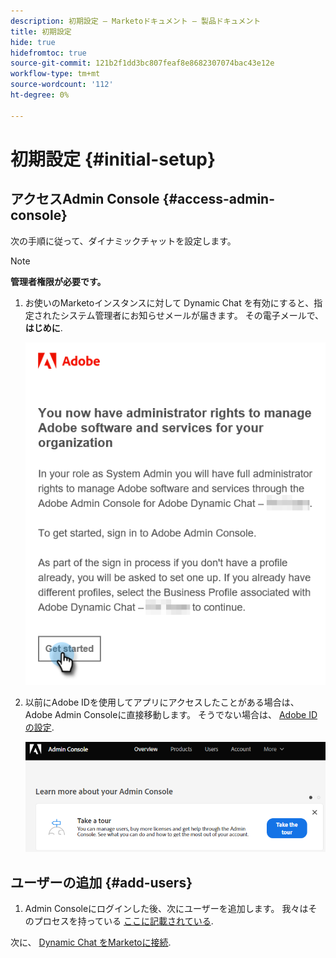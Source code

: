 ```yaml
---
description: 初期設定 — Marketoドキュメント — 製品ドキュメント
title: 初期設定
hide: true
hidefromtoc: true
source-git-commit: 121b2f1dd3bc807feaf8e8682307074bac43e12e
workflow-type: tm+mt
source-wordcount: '112'
ht-degree: 0%

---
```


# 初期設定 {#initial-setup}

## アクセスAdmin Console {#access-admin-console}

次の手順に従って、ダイナミックチャットを設定します。

>[!NOTE]
>
>**管理者権限が必要です。**

1. お使いのMarketoインスタンスに対して Dynamic Chat を有効にすると、指定されたシステム管理者にお知らせメールが届きます。 その電子メールで、 **はじめに**.

   ![](assets/initial-setup-1.png)

1. 以前にAdobe IDを使用してアプリにアクセスしたことがある場合は、Adobe Admin Consoleに直接移動します。 そうでない場合は、 [Adobe IDの設定](https://helpx.adobe.com/manage-account/using/create-update-adobe-id.html).

   ![](assets/initial-setup-2.png)

## ユーザーの追加 {#add-users}

1. Admin Consoleにログインした後、次にユーザーを追加します。 我々はそのプロセスを持っている [ここに記載されている](/help/marketo/product-docs/demand-generation/dynamic-chat/add-or-remove-chat-users.md#add-a-chat-user).

次に、 [Dynamic Chat をMarketoに接続](/help/marketo/product-docs/demand-generation/dynamic-chat/connect-dynamic-chat-to-marketo.md).
